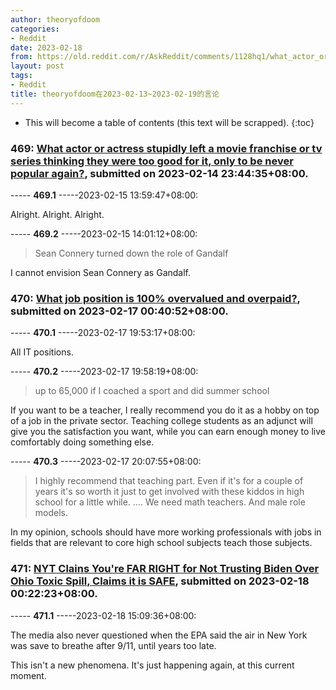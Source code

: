 ```yaml
---
author: theoryofdoom
categories:
- Reddit
date: 2023-02-18
from: https://old.reddit.com/r/AskReddit/comments/1128hq1/what_actor_or_actress_stupidly_left_a_movie/
layout: post
tags:
- Reddit
title: theoryofdoom在2023-02-13~2023-02-19的言论
---
```


* This will become a table of contents (this text will be scrapped).
{:toc}

### 469: [What actor or actress stupidly left a movie franchise or tv series thinking they were too good for it, only to be never popular again?](https://old.reddit.com/r/AskReddit/comments/1128hq1/what_actor_or_actress_stupidly_left_a_movie/), submitted on 2023-02-14 23:44:35+08:00.

----- __469.1__ -----2023-02-15 13:59:47+08:00:

Alright.  Alright.  Alright.

----- __469.2__ -----2023-02-15 14:01:12+08:00:

> Sean Connery turned down the role of Gandalf

I cannot envision Sean Connery as Gandalf.

### 470: [What job position is 100% overvalued and overpaid?](https://old.reddit.com/r/AskReddit/comments/113uw7u/what_job_position_is_100_overvalued_and_overpaid/), submitted on 2023-02-17 00:40:52+08:00.

----- __470.1__ -----2023-02-17 19:53:17+08:00:

All IT positions.

----- __470.2__ -----2023-02-17 19:58:19+08:00:

> up to 65,000 if I coached a sport and did summer school

If you want to be a teacher, I really recommend you do it as a hobby on top of a job in the private sector.  Teaching college students as an adjunct will give you the satisfaction you want, while you can earn enough money to live comfortably doing something else.

----- __470.3__ -----2023-02-17 20:07:55+08:00:

> I highly recommend that teaching part. Even if it's for a couple of years it's so worth it just to get involved with these kiddos in high school for a little while. .... We need math teachers. And male role models.

In my opinion, schools should have more working professionals with jobs in fields that are relevant to core high school subjects teach those subjects.

### 471: [NYT Clains You're FAR RIGHT for Not Trusting Biden Over Ohio Toxic Spill, Claims it is SAFE](https://old.reddit.com/r/media_criticism/comments/114qp30/nyt_clains_youre_far_right_for_not_trusting_biden/), submitted on 2023-02-18 00:22:23+08:00.

----- __471.1__ -----2023-02-18 15:09:36+08:00:

The media also never questioned when the EPA said the air in New York was save to breathe after 9/11, until years too late.  

This isn't a new phenomena.  It's just happening again, at this current moment.

